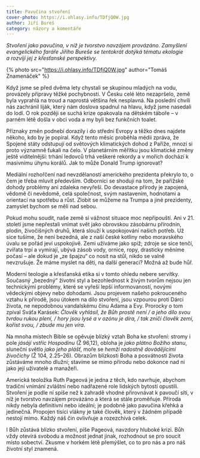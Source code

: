 ```yaml
---
title: Pavučina stvoření
cover-photo: https://i.ohlasy.info/TDfjQ0W.jpg
author: Jiří Bureš
category: názory a komentáře
---
```


*Stvoření jako pavučina, v níž je tvorstvo navzájem provázáno. Zamyšlení evangelického faráře Jiřího Bureše se tentokrát dotýká tématu ekologie a rozvíjí jej z křesťanské perspektivy.*

{% photo src="https://i.ohlasy.info/TDfjQ0W.jpg" author="Tomáš Znamenáček" %}

Když jsme se před dvěma lety chystali se skupinou mladých na vodu, provázely přípravy těžké pochybnosti. V Česku celé léto nezapršelo, země byla vyprahlá na troud a naprostá většina řek nesplavná. Na poslední chvíli nás zachránil liják, který nám doslova spadnul na hlavu, když jsme nasedali do lodí. O rok později se suchá krize opakovala na dětském táboře – v parném létě došla v obci voda a my byli bez funkčních toalet.

Příznaky změn podnebí dorazily i do střední Evropy a těžko dnes najdete někoho, kdo by je popíral. Když tento měsíc proběhla médii zpráva, že Spojené státy odstupují od světových klimatických dohod z Paříže, mnozí si proto významně ťukali na čelo. V planetárním měřítku jsou klimatické změny ještě viditelnější: trhání ledovců trhá veškeré rekordy a v mořích dochází k masivnímu úhynu korálů. Jak to může Donald Trump ignorovat?

Mediální rozhořčení nad nevzdělaností amerického prezidenta překrylo to, o čem je třeba mluvit především. Odborníci se shodují na tom, že pařížské dohody problémy ani zdaleka nevyřeší. Do devastace přírody je zapojená, vědomě či nevědomě, celá společnost, svým nastavením, hodnotami a orientací na spotřebu a růst. Zlobit se můžeme na Trumpa a jiné prezidenty, zamyslet bychom se měli nad sebou.

Pokud mohu soudit, naše země si vážnost situace moc nepřipouští. Ani v 21. století jsme nepřestali vnímat svět jako obrovskou zásobárnu přírodnin, plodin, živočišných druhů, která slouží k uspokojování našich potřeb. Už sice tušíme, že není bezedná, ale z naší české kotliny nebo moravského úvalu se pořád jeví uspokojivě. Zemi užíváme jako spíž; zdroje se sice tenčí, zvířata trpí a vymírají, ubývá zásob vody, ornice, ropy, drasticky měníme počasí – ale dokud je „ze špajzu“ co nosit na stůl, nikdo se valně nevzrušuje. Že máme myslet na děti, na další generaci? Možná až bude hůř.

Moderní teologie a křesťanská etika si v tomto ohledu nebere servítky. Současný „bezedný“ životní styl a bezohlednost k živým tvorům nejsou jen technickými problémy, které se vyřeší lepší informovaností, novými vědeckými objevy nebo dohodami. Jsou projevem našeho pokrouceného vztahu k přírodě, jsou útokem na dílo stvoření, jsou vzpourou proti Dárci života, ne nepodobnou vandalskému činu Adama a Evy. Prorocky o tom zpíval Sváťa Karásek: *Člověk vyhlásil, že Bůh prostě není / a jeho dílo svou tvrdou rukou plení, / hory jsou lysé a v ozónu je díra, / tak zničí člověk zemi, kořist svou, / zbude mu jen víra*.

Na mnoha místech Bible se opěvuje blízký vztah Boha ke stvoření: stromy i pole *jásájí vstříc Hospodinu* (Ž 96,12), obloha je *jako plátno Božího stanu*, sluneční světlo *jako jeho plášť*, moře se *hemží radostně dovádějícími živočichy* (Ž 104, 2.25–26). Obrazům blízkosti Boha a posvátnosti života zůstáváme mnoho dlužni; stavíme se mimo přírodu nebo dokonce nad ni jako její uživatelé a manažeři.

Americká teoložka Ruth Pageová je jedna z těch, kdo navrhuje, abychom tradiční vnímání zvláštní nebo nadřazené role lidských bytostí opustili. Stvoření je podle ní spíše než k zahradě vhodné přirovnávat k pavoučí síti, v níž je tvorstvo navzájem provázáno a která se stále proměňuje. Příroda nikdy nebyla definitivní nebo ideální; je podobně jako pavučina křehká a jedinečná. Propojen tisíci vlákny je také člověk, který v žádném případě nestojí mimo. Každý náš čin ovlivňuje a rozezchívá celek.

I Bůh zůstává blízko stvoření, píše Pageová, navzdory hluboké krizi. Bůh vždy otevírá svobodu a možnost jednat jinak, rozhodnout se pro soucit místo sobectví. Zkusme v horkém létě přemýšlet, co to pro nás a pro náš životní styl znamená. 
